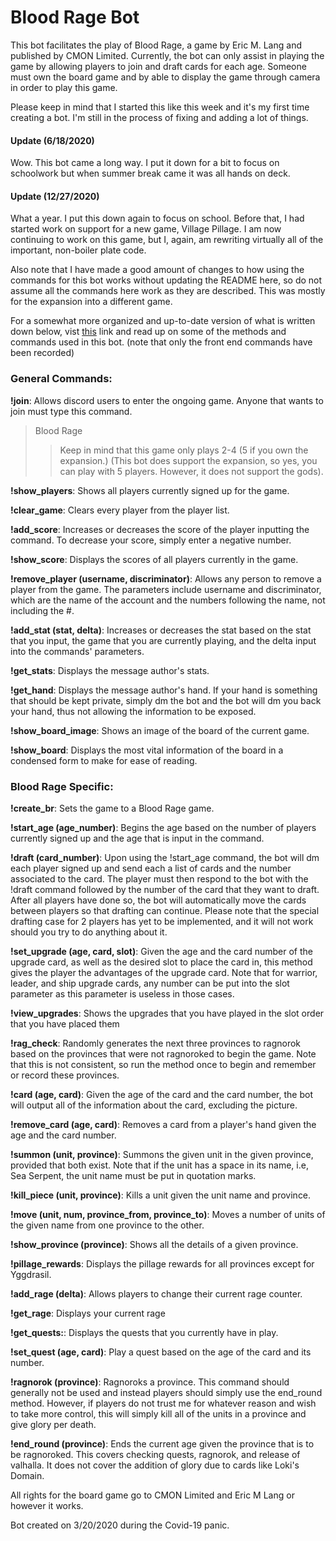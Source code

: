 # Blood Rage Bot
This bot facilitates the play of Blood Rage, a game by Eric M. Lang and published by CMON Limited.
Currently, the bot can only assist in playing the game by allowing players to join and draft cards
for each age. Someone must own the board game and by able to display the game through camera in
order to play this game.

Please keep in mind that I started this like this week and it's my first time creating a bot.
I'm still in the process of fixing and adding a lot of things.

#### Update (6/18/2020)
Wow. This bot came a long way. I put it down for a bit to focus on schoolwork but when summer break came it was all hands on deck. 

#### Update (12/27/2020)
What a year. I put this down again to focus on school. Before that, I had started work on support for a new game, Village Pillage. I am now continuing to work on this game, but I, again, am rewriting virtually all of the important, non-boiler plate code.

Also note that I have made a good amount of changes to how using the commands for this bot works without updating the README here, so do not assume all the commands here work as they are described. This was mostly for the expansion into a different game. 



For a somewhat more organized and up-to-date version of what is written down below, vist [this](https://www.notion.so/1f7cdf42065145aeb1ba36552592b01e?v=f0021c2466d84794a6444024eee8e813) link and read up on some of the methods and commands used in this bot. (note that only the front end commands have been recorded)

### General Commands:
**!join**: Allows discord users to enter the ongoing game. Anyone that wants to join must type this command. 

>Blood Rage
>>Keep in mind that this game only plays 2-4 (5 if you own the expansion.) (This bot does support the expansion, so yes, you can play with 5 players. However, it does not support the gods).

**!show_players**: Shows all players currently signed up for the game.

**!clear_game**: Clears every player from the player list.

**!add_score**: Increases or decreases the score of the player inputting the command. To decrease your score, simply enter a negative number.

**!show_score**: Displays the scores of all players currently in the game.

**!remove_player (username, discriminator)**: Allows any person to remove a player from the game. The parameters include username and discriminator, which are the name of the account and the numbers following the name, not including the #. 

**!add_stat (stat, delta)**: Increases or decreases the stat based on the stat that you input, the game that you are currently playing, and the delta input into the commands' parameters.

**!get_stats**: Displays the message author's stats.

**!get_hand**: Displays the message author's hand. If your hand is something that should be kept private, simply dm the bot and the bot will dm you back your hand, thus not allowing the information to be exposed.

**!show_board_image**: Shows an image of the board of the current game.

**!show_board**: Displays the most vital information of the board in a condensed form to make for ease of reading.

### Blood Rage Specific:
**!create_br**: Sets the game to a Blood Rage game.

**!start_age (age_number)**: Begins the age based on the number of players currently signed up and the age that is input in the command.

**!draft (card_number)**: Upon using the !start_age command, the bot will dm each player signed up and send each a list of cards and the number associated to the card. The player must then respond to the bot with the !draft command followed by the number of the card that they want to draft. After all players have done so, the bot will automatically move the cards between players so that drafting can continue. Please note that the special drafting case for 2 players has yet to be implemented, and it will not work should you try to do anything about it.

**!set_upgrade (age, card, slot)**: Given the age and the card number of the upgrade card, as well as the desired slot to place the card in, this method gives the player the advantages of the upgrade card. Note that for warrior, leader, and ship upgrade cards, any number can be put into the slot parameter as this parameter is useless in those cases.

**!view_upgrades**: Shows the upgrades that you have played in the slot order that you have placed them

**!rag_check**: Randomly generates the next three provinces to ragnorok based on the provinces that were not ragnoroked to begin the game. Note that this is not consistent, so run the method once to begin and remember or record these provinces.

**!card (age, card)**: Given the age of the card and the card number, the bot will output all of the information about the card, excluding the picture.

**!remove_card (age, card)**: Removes a card from a player's hand given the age and the card number.

**!summon (unit, province)**: Summons the given unit in the given province, provided that both exist. Note that if the unit has a space in its name, i.e, Sea Serpent, the unit name must be put in quotation marks.

**!kill_piece (unit, province)**: Kills a unit given the unit name and province.

**!move (unit, num, province_from, province_to)**: Moves a number of units of the given name from one province to the other.

**!show_province (province)**: Shows all the details of a given province.

**!pillage_rewards**: Displays the pillage rewards for all provinces except for Yggdrasil.

**!add_rage (delta)**: Allows players to change their current rage counter.

**!get_rage**: Displays your current rage

**!get_quests:**: Displays the quests that you currently have in play.

**!set_quest (age, card)**: Play a quest based on the age of the card and its number.

**!ragnorok (province)**: Ragnoroks a province. This command should generally not be used and instead players should simply use the end_round method. However, if players do not trust me for whatever reason and wish to take more control, this will simply kill all of the units in a province and give glory per death.

**!end_round (province)**: Ends the current age given the province that is to be ragnoroked. This covers checking quests, ragnorok, and release of valhalla. It does not cover the addition of glory due to cards like Loki's Domain.

All rights for the board game go to CMON Limited and Eric M Lang or however it works.

Bot created on 3/20/2020 during the Covid-19 panic.

